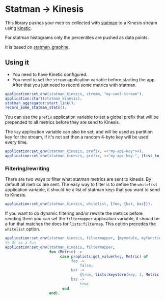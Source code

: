 # Statman -> Kinesis

This library pushes your metrics collected with [statman](https://github.com/knutin/statman) to a Kinesis stream using [kinetic](https://github.com/tsloughter/kinetic).

For statman histograms only the percentiles are pushed as data points.

It is based on [statman_graphite](https://github.com/chrisavl/statman_graphite).

## Using it

* You need to have Kinetic configured.
* You need to set the `stream` application variable before starting
the app. After that you just need to record some metrics with statman.

```erlang
application:set_env(statman_kinesis, stream, "my-cool-stream").
application:start(statman_kinesis).
statman_aggregator:start_link().
record_some_statman_stats().
```

You can use the `prefix` application variable to set a global prefix that will
be prepended to all metrics before they are send to Kinesis. 

The `key` application variable can also be set, and will be used as partition key 
for the stream, if it's not set then a random 4-byte key will be used every time.

```erlang
application:set_env(statman_kinesis, prefix, <<"my-api-key">>).
application:set_env(statman_kinesis, prefix, <<"my-api-key.", (list_to_binary(atom_to_list(node())))/binary>>).
```

### Filtering/rewriting

There are two ways to filter what statman metrics are sent to kinesis. By
default all metrics are sent. The easy way to filter is to define the
`whitelist` application variable, it should be a list of statman keys that you
want to send to Kinesis.

```erlang
application:set_env(statman_kinesis, whitelist, [foo, {bar, baz}]).
```

If you want to do dynamic filtering and/or rewrite the metrics before sending
them you can set the `filtermapper` application variable, it should be a fun
that matches the docs for `lists:filtermap`. This option precedes the
`whitelist` option.

```erlang
application:set_env(statman_kinesis, filtermapper, {mymodule, myfunction}).
%% Or as a fun
application:set_env(statman_kinesis, filtermapper,
                    fun (Metric) ->
                         case proplists:get_value(key, Metric) of
                              foo ->
                                  false;
                              bar ->
                                  {true, lists:keystore(key, 1, Metric, {key, baz})};
                              baz ->
                                  true
                          end
                    end).
```
